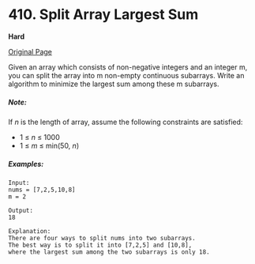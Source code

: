 # 410. Split Array Largest Sum

**Hard**

[Original Page](https://leetcode.com/problems/split-array-largest-sum/)

Given an array which consists of non-negative integers and an integer m, you can split the array into m non-empty continuous subarrays. Write an algorithm to minimize the largest sum among these m subarrays.

##### Note:
If _n_ is the length of array, assume the following constraints are satisfied:

- 1 ≤ _n_ ≤ 1000
- 1 ≤ _m_ ≤ min(50, _n_)

##### Examples:
```
Input:
nums = [7,2,5,10,8]
m = 2

Output:
18

Explanation:
There are four ways to split nums into two subarrays.
The best way is to split it into [7,2,5] and [10,8],
where the largest sum among the two subarrays is only 18.
```
